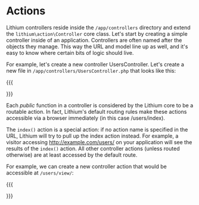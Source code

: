 # Actions
Lithium controllers reside inside the `/app/controllers` directory and extend the `lithium\action\Controller` core class. Let's start by creating a simple controller inside of an application. Controllers are often named after the objects they manage. This way the URL and model line up as well, and it's easy to know where certain bits of logic should live.

For example, let's create a new controller UsersController. Let's create a new file in `/app/controllers/UsersController.php` that looks like this:

{{{
<?php

namespace app\controllers;

class UsersController extends \lithium\action\Controller {

	public function index() {

	}
}

?>
}}}

Each _public_ function in a controller is considered by the Lithium core to be a routable action. In fact, Lithium's default routing rules make these actions accessible via a browser immediately (in this case /users/index).

The `index()` action is a special action: if no action name is specified in the URL, Lithium will try to pull up the index action instead. For example, a visitor accessing http://example.com/users/ on your application will see the results of the `index()` action. All other controller actions (unless routed otherwise) are at least accessed by the default route.

For example, we can create a new controller action that would be accessible at `/users/view/`:

{{{
<?php

namespace app\controllers;

class UsersController extends \lithium\action\Controller {

	public function index() {

	}

	public function view() {

	}
}

?>
}}}